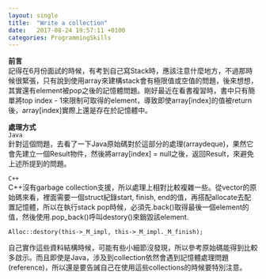 ```yaml
---
layout: single
title:  "Write a collection"
date:   2017-08-24 19:57:11 +0100
categories: ProgrammingSkills
---
```

**前言**  
記得在6月份面試的時候，有考到自己寫Stack時，應該注意什麼地方，不過那時候很緊張，只有說到使用array來建構stack會有極限值或空值的問題，後來想想，其實還有element被pop之後的記憶體問題。剛好最近在看書複習時，書中只有簡單將top index - 1來限制可取得的element，導致即使array[index]的值被return後，array[index]實際上還是存在於記憶體中。

**處理方式**  
`Java`  
針對這個問題，去看了一下Java原始碼對於這部分的處理(arraydeque)，果然它會先建立一個Result物件，然後將array[index] = null之後，返回Result，來避免上述所提到的問題。


`C++`  
C++沒有garbage collection支援，所以處理上相對比較複雜一些。從vector的原始碼來看，裡面需要一個struct紀錄start, finish, end的值，再搭配allocate去配置記憶體，所以在執行stack pop時候，必須先.back()取得最後一個element的值，然後使用.pop_back()呼叫destory()來銷毀該element.

```
Alloc::destory(this->_M_impl, this->_M_impl._M_finish);
```

自己實作這些資料結構時候，可能有些小細節沒發現，所以參考原始碼能得到比較多啟示。而且即使是Java，涉及到collection依然會遇到記憶體處理問題(reference)，所以還是要告誡自己在使用這些collections的時候要特別注意。
